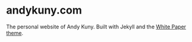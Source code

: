 # andykuny.com

The personal website of Andy Kuny. Built with Jekyll and the [White Paper theme](https://github.com/vinitkumar/white-paper).
